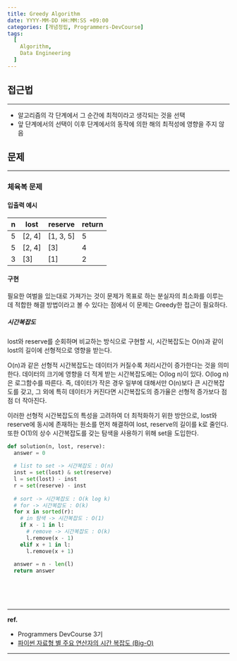 ```yaml
---
title: Greedy Algorithm
date: YYYY-MM-DD HH:MM:SS +09:00
categories: [개념정립, Programmers-DevCourse]
tags:
  [
    Algorithm,
    Data Engineering
  ]
---
```


## 접근법
---
- 알고리즘의 각 단계에서 그 순간에 최적이라고 생각되는 것을 선택
- 앞 단계에서의 선택이 이후 단계에서의 동작에 의한 해의 최적성에 영향을 주지 않음

## 문제
---
### 체육복 문제

#### 입출력 예시

| n | lost | reserve | return|
| --- | --- | --- | --- |
| 5 | [2, 4] | [1, 3, 5] | 5 |
| 5 | [2, 4] | [3] | 4 |
| 3 | [3] | [1] | 2 |

#### 구현

필요한 여벌을 있는대로 가져가는 것이 문제가 목표로 하는 분실자의 최소화를 이루는 데 적합한 해결 방법이라고 볼 수 있다는 점에서 이 문제는 Greedy한 접근이 필요하다.

##### 시간복잡도

lost와 reserve를 순회하며 비교하는 방식으로 구현할 시, 시간복잡도는 O(n)과 같이 lost의 길이에 선형적으로 영향을 받는다.

O(n)과 같은 선형적 시간복잡도는 데이터가 커질수록 처리시간이 증가한다는 것을 의미한다. 데이터의 크기에 영향을 더 적게 받는 시간복잡도에는 O(log n)이 있다.
O(log n)은 로그함수를 따른다. 즉, 데이터가 작은 경우 일부에 대해서만 O(n)보다 큰 시간복잡도를 갖고, 그 외에 특히 데이터가 커진다면 시간복잡도의 증가율은 선형적 증가보다 점점 더 작아진다.

이러한 선형적 시간복잡도의 특성을 고려하여 더 최적화하기 위한 방안으로, lost와 reserve에 동시에 존재하는 원소를 먼저 해결하여 lost, reserve의 길이를 k로 줄인다. 또한 O(1)의 상수 시간복잡도를 갖는 탐색을 사용하기 위해 set을 도입한다.

```python
def solution(n, lost, reserve):
  answer = 0
  
  # list to set -> 시간복잡도 : O(n)
  inst = set(lost) & set(reserve)
  l = set(lost) - inst
  r = set(reserve) - inst
  
  # sort -> 시간복잡도 : O(k log k)
  # for -> 시간복잡도 : O(k)
  for x in sorted(r):
    # in 탐색 -> 시간복잡도 : O(1)
    if x - 1 in l:
      # remove -> 시간복잡도 : O(k)
      l.remove(x - 1)
    elif x + 1 in l:
      l.remove(x + 1)
  
  answer = n - len(l)
  return answer
```


<br/>
<br/>
<br/>

<hr/>

**ref.**<br/>
- Programmers DevCourse 3기
- [파이썬 자료형 별 주요 연산자의 시간 복잡도 (Big-O)](https://wayhome25.github.io/python/2017/06/14/time-complexity/)

<hr/>